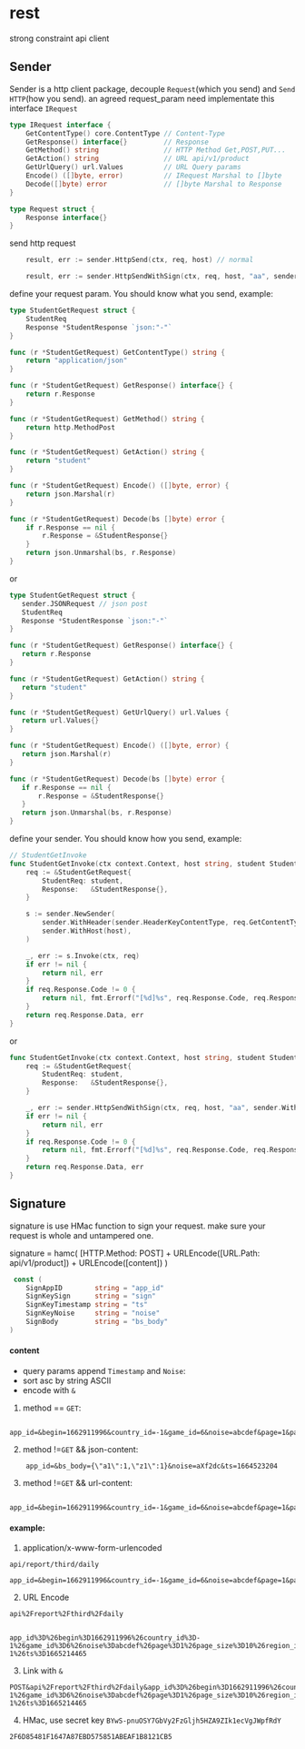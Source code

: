 # rest
strong constraint api client

## Sender
Sender is a http client package, decouple `Request`(which you send) and `Send HTTP`(how you send).
an agreed request_param need implementate this interface `IRequest`

```go
type IRequest interface {
	GetContentType() core.ContentType // Content-Type
	GetResponse() interface{}         // Response
	GetMethod() string                // HTTP Method Get,POST,PUT...
	GetAction() string                // URL api/v1/product
	GetUrlQuery() url.Values          // URL Query params
	Encode() ([]byte, error)          // IRequest Marshal to []byte
	Decode([]byte) error              // []byte Marshal to Response
}

type Request struct {
	Response interface{}
}
```

send http request
```go
	result, err := sender.HttpSend(ctx, req, host) // normal

	result, err := sender.HttpSendWithSign(ctx, req, host, "aa", sender.WithAppID("test_app"), sender.WithTimeConsume(true)) // with sign
```

define your request param. You should know what you send, example:

```go
type StudentGetRequest struct {
	StudentReq
	Response *StudentResponse `json:"-"`
}

func (r *StudentGetRequest) GetContentType() string {
	return "application/json"
}

func (r *StudentGetRequest) GetResponse() interface{} {
	return r.Response
}

func (r *StudentGetRequest) GetMethod() string {
	return http.MethodPost
}

func (r *StudentGetRequest) GetAction() string {
	return "student"
}

func (r *StudentGetRequest) Encode() ([]byte, error) {
	return json.Marshal(r)
}

func (r *StudentGetRequest) Decode(bs []byte) error {
	if r.Response == nil {
		r.Response = &StudentResponse{}
	}
	return json.Unmarshal(bs, r.Response)
}

```
 or

 ```go
type StudentGetRequest struct {
	sender.JSONRequest // json post
	StudentReq
	Response *StudentResponse `json:"-"`
}

func (r *StudentGetRequest) GetResponse() interface{} {
	return r.Response
}

func (r *StudentGetRequest) GetAction() string {
	return "student"
}

func (r *StudentGetRequest) GetUrlQuery() url.Values {
	return url.Values{}
}

func (r *StudentGetRequest) Encode() ([]byte, error) {
	return json.Marshal(r)
}

func (r *StudentGetRequest) Decode(bs []byte) error {
	if r.Response == nil {
		r.Response = &StudentResponse{}
	}
	return json.Unmarshal(bs, r.Response)
}
 ```

define your sender. You should know how you send, example:

```go
// StudentGetInvoke
func StudentGetInvoke(ctx context.Context, host string, student StudentReq) (*Student, error) {
	req := &StudentGetRequest{
		StudentReq: student,
		Response:   &StudentResponse{},
	}

	s := sender.NewSender(
		sender.WithHeader(sender.HeaderKeyContentType, req.GetContentType()),
		sender.WithHost(host),
	)

	_, err := s.Invoke(ctx, req)
	if err != nil {
		return nil, err
	}
	if req.Response.Code != 0 {
		return nil, fmt.Errorf("[%d]%s", req.Response.Code, req.Response.Message)
	}
	return req.Response.Data, err
}
```

or

```go
func StudentGetInvoke(ctx context.Context, host string, student StudentReq) (*Student, error) {
	req := &StudentGetRequest{
		StudentReq: student,
		Response:   &StudentResponse{},
	}

	_, err := sender.HttpSendWithSign(ctx, req, host, "aa", sender.WithAppID("test_app"), sender.WithTimeConsume(true))
	if err != nil {
		return nil, err
	}
	if req.Response.Code != 0 {
		return nil, fmt.Errorf("[%d]%s", req.Response.Code, req.Response.Message)
	}
	return req.Response.Data, err
}
```

## Signature
signature is use HMac function to sign your request.
make sure your request is whole and untampered one.

signature = hamc( [HTTP.Method: POST] + URLEncode([URL.Path: api/v1/product]) + URLEncode([content]) )

``` go
 const (
	SignAppID        string = "app_id"
	SignKeySign      string = "sign"
	SignKeyTimestamp string = "ts"
	SignKeyNoise     string = "noise"
	SignBody         string = "bs_body"
)
```
#### content

+ query params append `Timestamp` and `Noise`:
+ sort asc by string ASCII
+ encode with `&`

1. method == `GET`:
```
    app_id=&begin=1662911996&country_id=-1&game_id=6&noise=abcdef&page=1&page_size=10&region_id=-1&ts=1665214465
```
2. method !=`GET` && json-content:
```
    app_id=&bs_body={\"a1\":1,\"z1\":1}&noise=aXf2dc&ts=1664523204
```
3. method !=`GET` && url-content:
```
    app_id=&begin=1662911996&country_id=-1&game_id=6&noise=abcdef&page=1&page_size=10&region_id=-1&ts=1665214465
```

#### example:

1. application/x-www-form-urlencoded
```text
api/report/third/daily

app_id=&begin=1662911996&country_id=-1&game_id=6&noise=abcdef&page=1&page_size=10&region_id=-1&ts=1665214465
```

2. URL Encode

```text
api%2Freport%2Fthird%2Fdaily


app_id%3D%26begin%3D1662911996%26country_id%3D-1%26game_id%3D6%26noise%3Dabcdef%26page%3D1%26page_size%3D10%26region_id%3D-1%26ts%3D1665214465
```

3. Link with `&`

```
POST&api%2Freport%2Fthird%2Fdaily&app_id%3D%26begin%3D1662911996%26country_id%3D-1%26game_id%3D6%26noise%3Dabcdef%26page%3D1%26page_size%3D10%26region_id%3D-1%26ts%3D1665214465
```

4. HMac, use secret key `BYwS-pnuOSY7GbVy2FzGljh5HZA9ZIk1ecVgJWpfRdY`

```
2F6D85481F1647A87EBD575851ABEAF1B8121CB5
```
